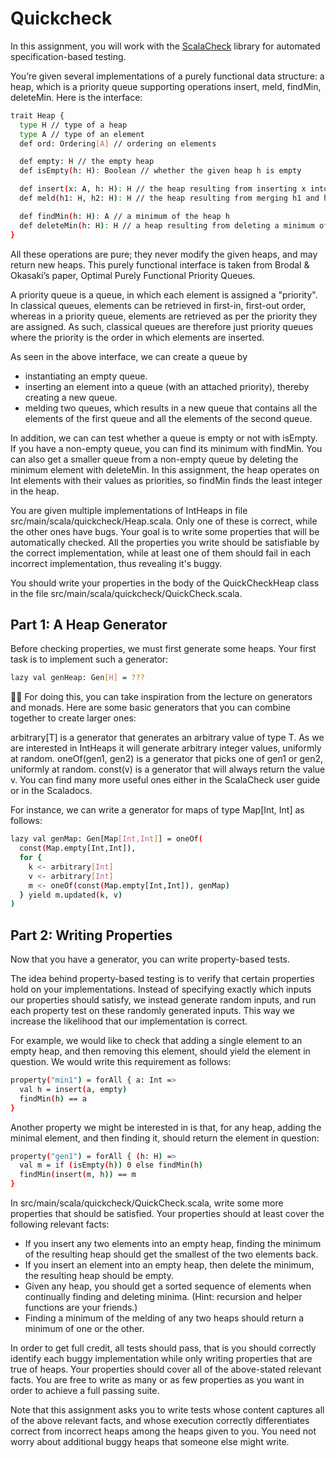 # Quickcheck

In this assignment, you will work with the
[ScalaCheck](https://github.com/rickynils/scalacheck/blob/master/doc/UserGuide.md) library for
automated specification-based testing.

You’re given several implementations of a purely functional data structure: a heap, which is a
priority queue supporting operations insert, meld, findMin, deleteMin. Here is the interface:

```bash
trait Heap {
  type H // type of a heap
  type A // type of an element
  def ord: Ordering[A] // ordering on elements

  def empty: H // the empty heap
  def isEmpty(h: H): Boolean // whether the given heap h is empty

  def insert(x: A, h: H): H // the heap resulting from inserting x into h
  def meld(h1: H, h2: H): H // the heap resulting from merging h1 and h2

  def findMin(h: H): A // a minimum of the heap h
  def deleteMin(h: H): H // a heap resulting from deleting a minimum of h
}
```

All these operations are pure; they never modify the given heaps, and may return new heaps.
This purely functional interface is taken from Brodal & Okasaki’s paper, Optimal Purely Functional
Priority Queues.

A priority queue is a queue, in which each element is assigned a "priority". In classical queues,
elements can be retrieved in first-in, first-out order, whereas in a priority queue, elements are
retrieved as per the priority they are assigned. As such, classical queues are therefore just
priority queues where the priority is the order in which elements are inserted.

As seen in the above interface, we can create a queue by

* instantiating an empty queue.
* inserting an element into a queue (with an attached priority), thereby creating a new queue.
* melding two queues, which results in a new queue that contains all the elements of the first queue
    and all the elements of the second queue.

In addition, we can can
test whether a queue is empty or not with isEmpty. If you have a non-empty queue, you can find its
minimum with findMin. You can also get a smaller queue from a non-empty queue by deleting the
minimum element with deleteMin. In this assignment, the heap operates on Int elements with their
values as priorities, so findMin finds the least integer in the heap.

You are given multiple implementations of IntHeaps in file src/main/scala/quickcheck/Heap.scala.
Only one of these is correct, while the other ones have bugs. Your goal is to write some properties
that will be automatically checked. All the properties you write should be satisfiable by the
correct implementation, while at least one of them should fail in each incorrect implementation,
thus revealing it's buggy.

You should write your properties in the body of the QuickCheckHeap class in the file
src/main/scala/quickcheck/QuickCheck.scala.

## Part 1: A Heap Generator

Before checking properties, we must first generate some heaps. Your first
task is to implement such a generator:

```bash
lazy val genHeap: Gen[H] = ???
```
 For doing this, you can take inspiration from the lecture on generators and monads. Here are
some basic generators that you can combine together to create larger ones:

arbitrary[T] is a generator that generates an arbitrary value of type T. As we are interested in
IntHeaps it will generate arbitrary integer values, uniformly at random.  oneOf(gen1, gen2) is a
generator that picks one of gen1 or gen2, uniformly at random.  const(v) is a generator that will
always return the value v.  You can find many more useful ones either in the ScalaCheck user guide
or in the Scaladocs.

For instance, we can write a generator for maps of type Map[Int, Int] as follows:

```bash
lazy val genMap: Gen[Map[Int,Int]] = oneOf(
  const(Map.empty[Int,Int]),
  for {
    k <- arbitrary[Int]
    v <- arbitrary[Int]
    m <- oneOf(const(Map.empty[Int,Int]), genMap)
  } yield m.updated(k, v)
)
```
## Part 2: Writing Properties

Now that you have a generator, you can write property-based tests.

The idea behind property-based testing is to verify that certain properties hold on your
implementations. Instead of specifying exactly which inputs our properties should satisfy, we
instead generate random inputs, and run each property test on these randomly generated inputs. This
way we increase the likelihood that our implementation is correct.

For example, we would like to check that adding a single element to an empty heap, and then removing
this element, should yield the element in question. We would write this requirement as follows:

```bash
property("min1") = forAll { a: Int =>
  val h = insert(a, empty)
  findMin(h) == a
}
```

Another property we might be interested in is that, for any heap, adding the minimal element,
and then finding it, should return the element in question:

```bash
property("gen1") = forAll { (h: H) =>
  val m = if (isEmpty(h)) 0 else findMin(h)
  findMin(insert(m, h)) == m
}
```

In src/main/scala/quickcheck/QuickCheck.scala, write some more properties that should be
satisfied. Your properties should at least cover the following relevant facts:

* If you insert any two elements into an empty heap, finding the minimum of the resulting heap
    should get the smallest of the two elements back.
* If you insert an element into an empty heap, then delete the minimum, the resulting heap should be
    empty.
* Given any heap, you should get a sorted sequence of elements when continually finding and deleting
    minima. (Hint: recursion and helper functions are your friends.)
* Finding a minimum of the melding of any two heaps should return a minimum of one or the other.

In order to get full credit, all tests should pass, that is you should correctly
identify each buggy implementation while only writing properties that are true of heaps. Your
properties should cover all of the above-stated relevant facts. You are free to write as many or as
few properties as you want in order to achieve a full passing suite.

Note that this assignment asks you to write tests whose content captures all of the above relevant
facts, and whose execution correctly differentiates correct from incorrect heaps among the heaps
given to you. You need not worry about additional buggy heaps that someone else might write.


